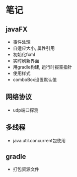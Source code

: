 # 笔记

## javaFX
- 事件处理
- 自适应大小, 属性引用
- 初始化fxml
- 实时刷新界面
- 用gradle构建, 运行时报空指针
- 使用样式
- comboBox设置默认值

## 网络协议
- udp端口探测

## 多线程
- java.util.concurrent包使用

## gradle
- 打包资源文件